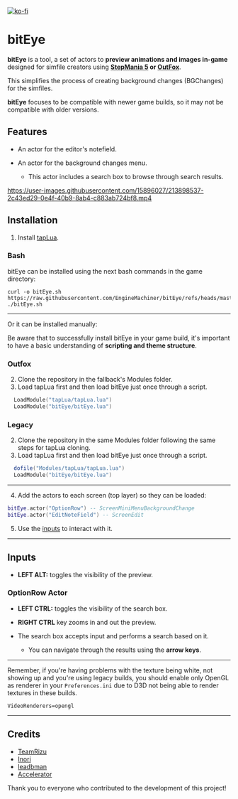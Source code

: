 [![ko-fi](https://ko-fi.com/img/githubbutton_sm.svg)](https://ko-fi.com/W7W32691S)

# bitEye

**bitEye** is a tool, a set of actors to **preview animations and images in-game** designed for simfile creators using **[StepMania 5](https://github.com/stepmania/stepmania) or [OutFox](https://github.com/TeamRizu/OutFox)**.

This simplifies the process of creating background changes (BGChanges) for the simfiles.

**bitEye** focuses to be compatible with newer game builds, so it may not be compatible with older versions.

## Features

- An actor for the editor's notefield.

- An actor for the background changes menu.
    - This actor includes a search box to browse through search results.

https://user-images.githubusercontent.com/15896027/213898537-2c43ed29-0e4f-40b9-8ab4-c883ab724bf8.mp4

## Installation

1. Install [tapLua](https://github.com/EngineMachiner/tapLua).

### Bash

bitEye can be installed using the next bash commands in the game directory:

```console
curl -o bitEye.sh https://raw.githubusercontent.com/EngineMachiner/bitEye/refs/heads/master/bitEye.sh
./bitEye.sh
```

---

Or it can be installed manually:

Be aware that to successfully install bitEye in your game build, it's important to have a basic understanding of **scripting and theme structure**.

### Outfox

  2. Clone the repository in the fallback's Modules folder.
  3. Load tapLua first and then load bitEye just once through a script.
  ```lua
    LoadModule("tapLua/tapLua.lua")
    LoadModule("bitEye/bitEye.lua")
  ```

### Legacy

  2. Clone the repository in the same Modules folder following the same steps for tapLua cloning.
  3. Load tapLua first and then load bitEye just once through a script.
  ```lua
    dofile("Modules/tapLua/tapLua.lua")
    LoadModule("bitEye/bitEye.lua")
  ```

---

   4. Add the actors to each screen (top layer) so they can be loaded:
   ```lua
   bitEye.actor("OptionRow") -- ScreenMiniMenuBackgroundChange
   bitEye.actor("EditNoteField") -- ScreenEdit
   ```

   5. Use the [inputs](#Inputs) to interact with it.

---

## Inputs

- **LEFT ALT:** toggles the visibility of the preview.

### OptionRow Actor

- **LEFT CTRL:** toggles the visibility of the search box.

- **RIGHT CTRL** key zooms in and out the preview.

- The search box accepts input and performs a search based on it.
  - You can navigate through the results using the **arrow keys**.

---

Remember, if you're having problems with the texture being white, not showing up 
and you're using legacy builds, you should enable only OpenGL as renderer in 
your `Preferences.ini` due to D3D not being able to render textures in these builds.
```
VideoRenderers=opengl
```

---

## Credits

- [TeamRizu](https://github.com/TeamRizu)
- [Inori](https://github.com/Inorizushi)
- [leadbman](https://github.com/leadbman)
- [Accelerator](https://github.com/RhythmLunatic)

Thank you to everyone who contributed to the development of this project!

